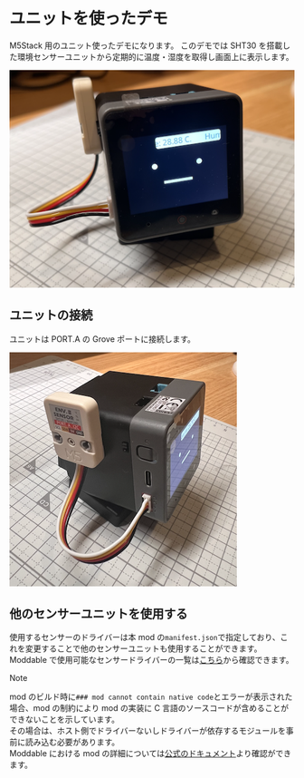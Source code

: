 # ユニットを使ったデモ

M5Stack 用のユニット使ったデモになります。
このデモでは SHT30 を搭載した環境センサーユニットから定期的に温度・湿度を取得し画面上に表示します。

![温室度の表示](../../docs/images/temperature-unit.png)

## ユニットの接続

ユニットは PORT.A の Grove ポートに接続します。

![PORT.Aポート](../../docs/images/grove_port_a.png)

## 他のセンサーユニットを使用する

使用するセンサーのドライバーは本 mod の`manifest.json`で指定しており、これを変更することで他のセンサーユニットも使用することができます。
Moddable で使用可能なセンサードライバーの一覧は[こちら](https://github.com/Moddable-OpenSource/moddable/blob/public/modules/drivers/readme.md)から確認できます。

> [!NOTE]  
> mod のビルド時に`### mod cannot contain native code`とエラーが表示された場合、mod の制約により mod の実装に C 言語のソースコードが含めることができないことを示しています。  
> その場合は、ホスト側でドライバーないしドライバーが依存するモジュールを事前に読み込む必要があります。  
> Moddable における mod の詳細については[公式のドキュメント](https://github.com/Moddable-OpenSource/moddable-jp/blob/dev/translate-jp/documentation/xs/mods.md)より確認ができます。
